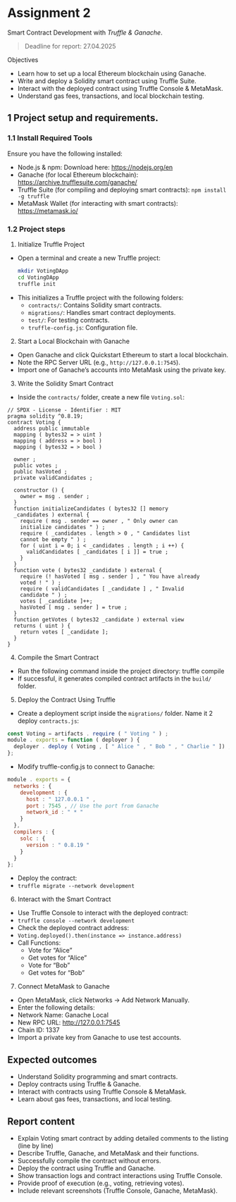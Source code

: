 # Assignment 2
Smart Contract Development with *Truffle & Ganache*.

> Deadline for report: 27.04.2025

Objectives
- Learn how to set up a local Ethereum blockchain using Ganache.
- Write and deploy a Solidity smart contract using Truffle Suite.
- Interact with the deployed contract using Truffle Console & MetaMask.
- Understand gas fees, transactions, and local blockchain testing.

## 1 Project setup and requirements.

### 1.1 Install Required Tools

Ensure you have the following installed:
- Node.js & npm: Download here: https://nodejs.org/en
- Ganache (for local Ethereum blockchain): https://archive.trufflesuite.com/ganache/
- Truffle Suite (for compiling and deploying smart contracts): `npm install -g truffle`
- MetaMask Wallet (for interacting with smart contracts): https://metamask.io/

### 1.2 Project steps

1. Initialize Truffle Project
  - Open a terminal and create a new Truffle project:
    ```sh
    mkdir VotingDApp
    cd VotingDApp
    truffle init
    ```
  - This initializes a Truffle project with the following folders:
    - `contracts/`: Contains Solidity smart contracts.
    - `migrations/`: Handles smart contract deployments.
    - `test/`: For testing contracts.
    - `truffle-config.js`: Configuration file.
2. Start a Local Blockchain with Ganache
  - Open Ganache and click Quickstart Ethereum to start a local blockchain.
  - Note the RPC Server URL (e.g., `http://127.0.0.1:7545`).
  - Import one of Ganache’s accounts into MetaMask using the private key.
3. Write the Solidity Smart Contract
  - Inside the `contracts/` folder, create a new file `Voting.sol`:

  ```solidity
  // SPDX - License - Identifier : MIT
  pragma solidity ^0.8.19;
  contract Voting {
    address public immutable
    mapping ( bytes32 = > uint )
    mapping ( address = > bool )
    mapping ( bytes32 = > bool )

    owner ;
    public votes ;
    public hasVoted ;
    private validCandidates ;

    constructor () {
      owner = msg . sender ;
    }
    function initializeCandidates ( bytes32 [] memory
    _candidates ) external {
      require ( msg . sender == owner , " Only owner can
      initialize candidates " ) ;
      require ( _candidates . length > 0 , " Candidates list
      cannot be empty " ) ;
      for ( uint i = 0; i < _candidates . length ; i ++) {
        validCandidates [ _candidates [ i ]] = true ;
      }
    }
    function vote ( bytes32 _candidate ) external {
      require (! hasVoted [ msg . sender ] , " You have already
      voted ! " ) ;
      require ( validCandidates [ _candidate ] , " Invalid
      candidate " ) ;
      votes [ _candidate ]++;
      hasVoted [ msg . sender ] = true ;
    }
    function getVotes ( bytes32 _candidate ) external view
    returns ( uint ) {
      return votes [ _candidate ];
    }
  }
  ```
4. Compile the Smart Contract
  - Run the following command inside the project directory: truffle compile
  - If successful, it generates compiled contract artifacts in the `build/` folder.
5. Deploy the Contract Using Truffle
  - Create a deployment script inside the `migrations/` folder. Name it 2 deploy `contracts.js`:
  ```javascript
  const Voting = artifacts . require ( " Voting " ) ;
  module . exports = function ( deployer ) {
    deployer . deploy ( Voting , [ " Alice " , " Bob " , " Charlie " ]) ;
  };
  ```
  - Modify truffle-config.js to connect to Ganache:
  ```javascript
  module . exports = {
    networks : {
      development : {
        host : " 127.0.0.1 " ,
        port : 7545 , // Use the port from Ganache
        network_id : " * "
      }
    },
    compilers : {
      solc : {
        version : " 0.8.19 "
      }
    }
  };
  ```
  - Deploy the contract:
  - `truffle migrate --network development`
6. Interact with the Smart Contract
  - Use Truffle Console to interact with the deployed contract:
  - `truffle console --network development`
  - Check the deployed contract address:
  - `Voting.deployed().then(instance => instance.address)`
  - Call Functions:
    - Vote for “Alice”
    - Get votes for “Alice”
    - Vote for “Bob”
    - Get votes for “Bob”
7. Connect MetaMask to Ganache
  - Open MetaMask, click Networks → Add Network Manually.
  - Enter the following details:
  - Network Name: Ganache Local
  - New RPC URL: http://127.0.0.1:7545
  - Chain ID: 1337
  - Import a private key from Ganache to use test accounts.

## Expected outcomes
- Understand Solidity programming and smart contracts.
- Deploy contracts using Truffle & Ganache.
- Interact with contracts using Truffle Console & MetaMask.
- Learn about gas fees, transactions, and local testing.

## Report content
- Explain Voting smart contract by adding detailed comments to the listing
(line by line)
- Describe Truffle, Ganache, and MetaMask and their functions.
- Successfully compile the contract without errors.
- Deploy the contract using Truffle and Ganache.
- Show transaction logs and contract interactions using Truffle Console.
- Provide proof of execution (e.g., voting, retrieving votes).
- Include relevant screenshots (Truffle Console, Ganache, MetaMask).
